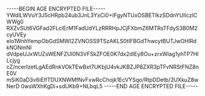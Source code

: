 -----BEGIN AGE ENCRYPTED FILE-----
YWdlLWVuY3J5cHRpb24ub3JnL3YxCi0+IFgyNTUxOSBETlkzSDdnYUlIczlCWWg0
RXZvSUt6VGFad2FLclErM1FadUdYLzRRRHpJCjFXbmZ6MTRsTFdyS3B0M2cyUVEy
elo1WnhYempObGdSMWI2ZVNOSS9TSzAKLS0tIFBGdThwcytBUTJwOHlRdkNONmNI
dVdpeUJxWUZsWENFZUl0N3VFSkZFOE0K7dx2dIEy8Ou+zrxWIag1yhTP7HlLcjyg
cZ/ncerIzetLgAEdRnkVOkTEwBxt7UKbjU4vkJKBZJP8ZXR3pTFvNRStFNZ8nE0V
mSiK0aD3v6iElfTDUXNWMfNvFxwRcChojk1EcVYSqo/RtpDDetb/2UXkuZ8wNerD
0wsWXhKgDi+sdUKb9+NLbqL5
-----END AGE ENCRYPTED FILE-----
